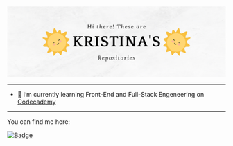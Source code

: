 <div>
<img src=https://github.com/kriradevska/kriradevska/blob/main/Hi%20there!%20(1).jpg?raw=true" alt="Greeting" />    
</div>
                                                                                                            
----
<ul>                                                                                                            
<li>🌱 I’m currently learning Front-End and Full-Stack Engeneering on <a href="https://codecademy.com/" target="_blank">Codecademy</a></li>
</ul>                                                                                                            
                                                                                                            
----
                                                                                                            
<p>You can find me here:</p> <a href="https://www.linkedin.com/in/kriradevska/"><img src="https://img.shields.io/badge/LinkedIn-profile-blue" alt="Badge"/></a>
                                                                                                            
                                                                                                                                       
